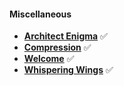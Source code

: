 #### Miscellaneous
- [**Architect Enigma**](./architectenigma/) ✅
- [**Compression**](./compression/) ✅
- [**Welcome**](./welcome/) ✅
- [**Whispering Wings**](./whisperingwings/) ✅